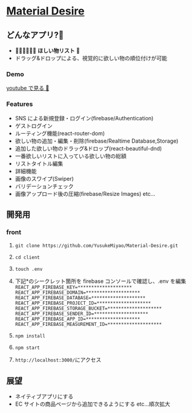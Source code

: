 # [Material Desire](https://material-desire-c5ada.web.app/)

## どんなアプリ?🤔

- 🧥🥼👕👖🧢💍 **ほしい物リスト** 📝
- ドラッグ&ドロップによる、視覚的に欲しい物の順位付けが可能

### Demo

[youtube で見る 👀](https://youtu.be/mWZBJO5Ju50)

### Features

- SNS による新規登録・ログイン(firebase/Authentication)
- ゲストログイン
- ルーティング機能(react-router-dom)
- 欲しい物の追加・編集・削除(firebase/Realtime Database,Storage)
- 追加した欲しい物のドラッグ&ドロップ(react-beautiful-dnd)
- 一番欲しいリストに入っている欲しい物の総額
- リストタイトル編集
- 詳細機能
- 画像のスワイプ(Swiper)
- バリデーションチェック
- 画像アップロード後の圧縮(firebase/Resize Images) etc...

## 開発用

### front

1. `git clone https://github.com/YusukeMiyao/Material-Desire.git`
1. `cd client`
1. `touch .env`
1. 下記\*のシークレット箇所を firebase コンソールで確認し、.env を編集
   `REACT_APP_FIREBASE_KEY=******************** REACT_APP_FIREBASE_DOMAIN=******************** REACT_APP_FIREBASE_DATABASE=******************** REACT_APP_FIREBASE_PROJECT_ID=******************** REACT_APP_FIREBASE_STORAGE_BUCKET=******************** REACT_APP_FIREBASE_SENDER_ID=******************** REACT_APP_FIREBASE_APP_ID=******************** REACT_APP_FIREBASE_MEASUREMENT_ID=********************`

1. `npm install`
1. `npm start`
1. `http://localhost:3000/`にアクセス

## 展望

- ネイティブアプリにする
- EC サイトの商品ページから追加できるようにする etc...順次拡大
